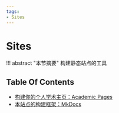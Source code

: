 ```yaml
---
tags:
- Sites
---
```


# Sites

!!! abstract "本节摘要"
    构建静态站点的工具

## Table Of Contents

- [构建你的个人学术主页：Academic Pages](AcademicPages.md)
- [本站点的构建框架：MkDocs](MkDocs.md)
